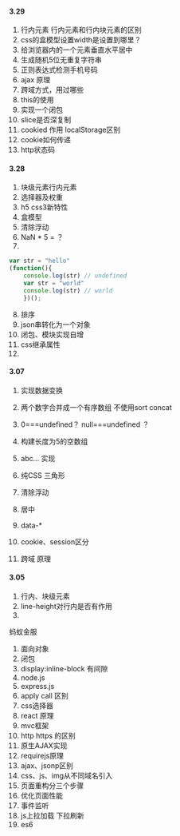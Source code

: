 #### 3.29
1. 行内元素 行内元素和行内块元素的区别
2. css的盒模型设置width是设置到哪里？
3. 给浏览器内的一个元素垂直水平居中
4. 生成随机5位无重复字符串
5. 正则表达式检测手机号码
6. ajax 原理
7. 跨域方式，用过哪些
8. this的使用
9. 实现一个闭包
10. slice是否深复制
11. cookied 作用 localStorage区别
12. cookie如何传递
13. http状态码
 

#### 3.28 

1. 块级元素行内元素
2. 选择器及权重
3. h5 css3新特性
4. 盒模型
5. 清除浮动
6.  NaN * 5 = ？
7.  
```js
var str = "hello"
(function(){
    console.log(str) // undefined
    var str = "world"
    console.log(str) // world
    })(); 
```

8. 排序
9. json串转化为一个对象
10. 闭包、模块实现自增
11. css继承属性
12. 


#### 3.07

1. 实现数据变换
2. 两个数字合并成一个有序数组 不使用sort concat
3. 0===undefined？ null===undefined ？
4. 构建长度为5的空数组

1. abc... 实现
2. 纯CSS 三角形
3. 清除浮动
4. 居中

1. data-*
2. cookie、session区分
3. 跨域 原理

#### 3.05
1. 行内、块级元素
2. line-height对行内是否有作用
3. 

蚂蚁金服
1. 面向对象
2. 闭包
3. display:inline-block 有间隙
4. node.js
5. express.js
6. apply call 区别
7. css选择器
8. react 原理
9. mvc框架
10. http https 的区别
11. 原生AJAX实现
12. requirejs原理
13. ajax、jsonp区别
14. css、js、img从不同域名引入
15. 页面重构分三个步骤
16. 优化页面性能
17. 事件监听
18. js上拉加载 下拉刷新
19. es6